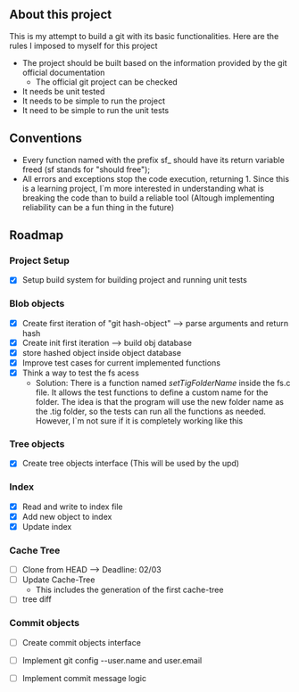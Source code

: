 

## About this project 

This is my attempt to build a git with its basic functionalities. Here are the rules I 
imposed to myself for this project

- The project should be built based on the information provided by the git official documentation 
    - The official git project can be checked
- It needs be unit tested
- It needs to be simple to run the project
- It need to be simple to run the unit tests

## Conventions

- Every function named with the prefix sf_ should have its return variable freed (sf stands for "should free");
- All errors and exceptions stop the code execution, returning 1. Since this is a learning project, I`m more
interested in understanding what is breaking the code than to build a reliable tool (Altough 
implementing reliability can be a fun thing in the future)

## Roadmap 

### Project Setup
- [x] Setup build system for building project and running unit tests

### Blob objects
- [x] Create first iteration of "git hash-object" --> parse arguments and return hash
- [x] Create init first iteration --> build obj database 
- [x] store hashed object inside object database
- [x] Improve test cases for current implemented functions
- [x] Think a way to test the fs acess
    - Solution: There is a function named _setTigFolderName_ inside the fs.c file. It allows the test functions to define a custom name for the folder. The idea is that the program will use the new folder name as the .tig folder, so the tests can run all the functions as needed. However, I`m not sure if it is completely working like this

### Tree objects
- [x] Create tree objects interface (This will be used by the upd) 

### Index 

- [x] Read and write to index file
- [x] Add new object to index
- [x] Update index 

### Cache Tree

- [ ] Clone from HEAD --> Deadline: 02/03 
- [ ] Update Cache-Tree
    - This includes the generation of the first cache-tree
- [ ] tree diff

### Commit objects
- [ ] Create commit objects interface
- [ ] Implement git config --user.name and user.email
- [ ] Implement commit message logic





